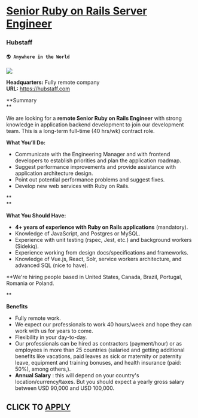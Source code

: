 # [Senior Ruby on Rails Server Engineer](https://www.remotewlb.com/apply/senior-ruby-on-rails-server-engineer)  
### Hubstaff  
#### `🌎 Anywhere in the World`  
![](https://we-work-remotely.imgix.net/logos/0138/2146/logo.gif?ixlib=rails-4.0.0&w=50&h=50&dpr=2&fit=fill&auto=compress)

**Headquarters:** Fully remote company  
**URL:** https://hubstaff.com

**Summary  
**  

We are looking for a **remote Senior Ruby on Rails Engineer** with strong knowledge in application backend development to join our development team. This is a long-term full-time (40 hrs/wk) contract role.  
  

  
  

**What You’ll Do:**

  * Communicate with the Engineering Manager and with frontend developers to establish priorities and plan the application roadmap.
  * Suggest performance improvements and provide assistance with application architecture design.
  * Point out potential performance problems and suggest fixes.
  * Develop new web services with Ruby on Rails.

**  
**  

**What You Should Have:**

  * **4+ years of experience with Ruby on Rails applications** (mandatory).
  * Knowledge of JavaScript, and Postgres or MySQL.
  * Experience with unit testing (rspec, Jest, etc.) and background workers (Sidekiq).
  * Experience working from design docs/specifications and frameworks.
  * Knowledge of Vue.js, React, Solr, service workers architecture, and advanced SQL (nice to have).

  
  

**We're hiring people based in United States, Canada, Brazil, Portugal, Romania or Poland.  
  
**  

**Benefits**

  * Fully remote work.
  * We expect our professionals to work 40 hours/week and hope they can work with us for years to come.
  * Flexibility in your day-to-day.
  * Our professionals can be hired as contractors (payment/hour) or as employees in more than 25 countries (salaried and getting additional benefits like vacations, paid leaves as sick or maternity or paternity leave, equipment and training bonuses, and health insurance (paid: 50%), among others,).
  * **Annual Salary** : this will depend on your country's location/currency/taxes. But you should expect a yearly gross salary between USD 90,000 and USD 100,000.

  
## CLICK TO [APPLY](https://www.remotewlb.com/apply/senior-ruby-on-rails-server-engineer)

